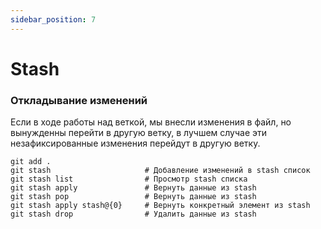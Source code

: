```yaml
---
sidebar_position: 7
---
```


# Stash
### Откладывание изменений
Если в ходе работы над веткой, мы внесли изменения в файл, но вынужденны перейти в другую ветку, в лучшем случае эти незафиксированные изменения перейдут в другую ветку.
```shell
git add . 
git stash                     # Добавление изменений в stash список
git stash list                # Просмотр stash списка
git stash apply               # Вернуть данные из stash
git stash pop                 # Вернуть данные из stash
git stash apply stash@{0}     # Вернуть конкретный элемент из stash
git stash drop                # Удалить данные из stash
```

